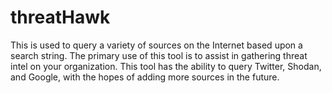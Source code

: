 # threatHawk
This is used to query a variety of sources on the Internet based upon a search string. The primary use of this tool is to assist in gathering threat intel on your organization. This tool has the ability to query Twitter, Shodan, and Google, with the hopes of adding more sources in the future.
